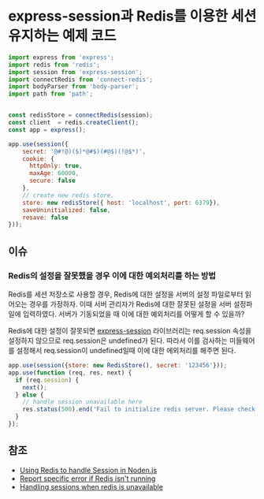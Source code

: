 # express-session과 Redis를 이용한 세션 유지하는 예제 코드

```javascript
import express from 'express';
import redis from 'redis';
import session from 'express-session';
import connectRedis from 'connect-redis';
import bodyParser from 'body-parser';
import path from 'path';


const redisStore = connectRedis(session);
const client  = redis.createClient();
const app = express();

app.use(session({
    secret: '@#!@)($)*@#$)(#@$)(!@$*)',
    cookie: {
      httpOnly: true,
      maxAge: 60000,
      secure: false
    },
    // create new redis store.
    store: new redisStore({ host: 'localhost', port: 6379}),
    saveUninitialized: false,
    resave: false
}));
```
## 이슈

### Redis의 설정을 잘못했을 경우 이에 대한 예외처리를 하는 방법

Redis를 세션 저장소로 사용할 경우, Redis에 대한 설정을 서버의 설정 파일로부터 읽어오는 경우를 가정하자. 이때 서버 관리자가 Redis에 대한 잘못된 설정을 서버 설정파일에 입력하였다. 서버가 기동되었을 때 이에 대한 예외처리를 어떻게 할 수 있을까?

Redis에 대한 설정이 잘못되면 [express-session](https://github.com/expressjs/session) 라이브러리는 req.session 속성을 설정하지 않으므로 req.session은 undefined가 된다. 따라서 이를 검사하는 미들웨어를 설정해서 req.session이 undefined일때 이에 대한 에외처리를 해주면 된다.

```javascript
app.use(session({store: new RedisStore(), secret: '123456'}));
app.use(function (req, res, next) {
  if (req.session) {
    next();  
  } else {
    // handle session unavailable here
    res.status(500).end('Fail to initialize redis server. Please check the redis server.');  
  }
});
```


## 참조

* [Using Redis to handle Session in Noden.js](https://codeforgeek.com/2015/07/using-redis-to-handle-session-in-node-js/)
* [Report specific error if Redis isn't running](https://github.com/tj/connect-redis/issues/72)
* [Handling sessions when redis is unavailable](https://github.com/tj/connect-redis/issues/116)
